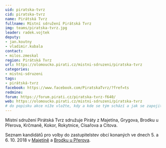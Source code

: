```yaml
---
uid: piratska-tvrz
cid: piratska-tvrz
name: Pirátská Tvrz
fullname: Místní sdružení Pirátská Tvrz
img: teams/piratska-tvrz.jpg
leader: radek.vojtek
deputy:
- jan.koutny
- vladimir.kubala
contact:
- milos.zmeskal
region: Pirátská Tvrz
url: https://olomoucko.pirati.cz/mistni-sdruzeni/piratska-tvrz
categories:
- mistni-sdruzeni
tags:
- pirátská-tvrz
facebook: https://www.facebook.com/PiratskaTvrz/?fref=ts
redmine: 
forum: https://forum.pirati.cz/piratska-tvrz-f640/
web: https://olomoucko.pirati.cz/mistni-sdruzeni/piratska-tvrz
# do popisku akce níže vložte, kdy a kde se tým schází a jak se zapojit
---
```

Místní sdružení Pirátská Tvrz sdružuje Piráty z Majetína, Grygova, Brodku u Přerova, Krčmaně, Kokor, Rokytnice, Císařova a Citova. 

Seznam kandidátů pro volby do zastupitelstev obcí konaných ve dnech 5. a 6. 10. 2018 v [Majetíně](/volby/komunalni/2018/majetin) a [Brodku u Přerova](/volby/komunalni/2018/brodek-u-prerova).